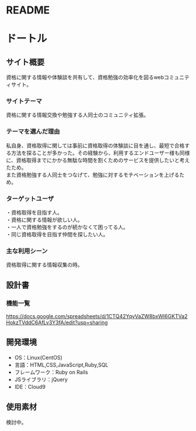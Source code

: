 # README

# ドートル

## サイト概要
資格に関する情報や体験談を共有して、資格勉強の効率化を図るwebコミュニティサイト。

### サイトテーマ
資格に関する情報交換や勉強する人同士のコミュニティ拡張。

### テーマを選んだ理由
私自身、資格取得に関しては事前に資格取得の体験談に目を通し、最短で合格する方法を探ることが多かった。その経験から、利用するエンドユーザー様も同様に、資格取得までにかかる無駄な時間を割くためのサービスを提供したいと考えたため。  
また資格勉強する人同士をつなげて、勉強に対するモチベーションを上げるため。

### ターゲットユーザ
・資格取得を目指す人。  
・資格に関する情報が欲しい人。  
・一人で資格勉強をするのが続かなくて困ってる人。  
・同じ資格取得を目指す仲間を探したい人。

### 主な利用シーン
資格取得に関する情報収集の時。  


## 設計書


### 機能一覧
<https://docs.google.com/spreadsheets/d/1CTQ42YqyVaZW8bxWI6GKTVa2HokzTVddC6AfLv3Y3fA/edit?usp=sharing>

## 開発環境
- OS：Linux(CentOS)
- 言語：HTML,CSS,JavaScript,Ruby,SQL
- フレームワーク：Ruby on Rails
- JSライブラリ：jQuery
- IDE：Cloud9

## 使用素材
検討中。

